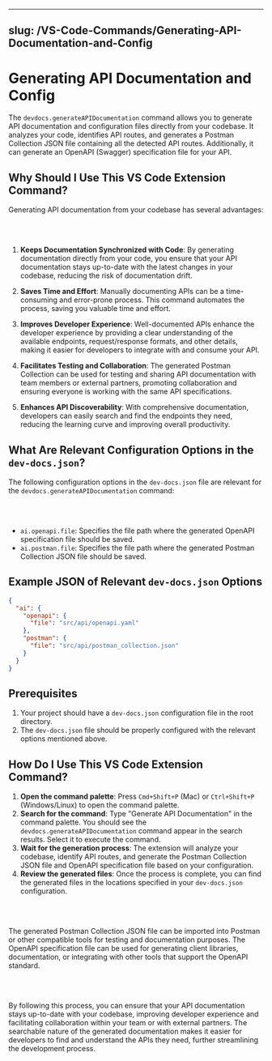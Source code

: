 

  ---
slug: /VS-Code-Commands/Generating-API-Documentation-and-Config
---

# Generating API Documentation and Config

The `devdocs.generateAPIDocumentation` command allows you to generate API documentation and configuration files directly from your codebase. It analyzes your code, identifies API routes, and generates a Postman Collection JSON file containing all the detected API routes. Additionally, it can generate an OpenAPI (Swagger) specification file for your API.

## Why Should I Use This VS Code Extension Command?

Generating API documentation from your codebase has several advantages:

<br></br>

1. **Keeps Documentation Synchronized with Code**: By generating documentation directly from your code, you ensure that your API documentation stays up-to-date with the latest changes in your codebase, reducing the risk of documentation drift.

2. **Saves Time and Effort**: Manually documenting APIs can be a time-consuming and error-prone process. This command automates the process, saving you valuable time and effort.

3. **Improves Developer Experience**: Well-documented APIs enhance the developer experience by providing a clear understanding of the available endpoints, request/response formats, and other details, making it easier for developers to integrate with and consume your API.

4. **Facilitates Testing and Collaboration**: The generated Postman Collection can be used for testing and sharing API documentation with team members or external partners, promoting collaboration and ensuring everyone is working with the same API specifications.

5. **Enhances API Discoverability**: With comprehensive documentation, developers can easily search and find the endpoints they need, reducing the learning curve and improving overall productivity.

## What Are Relevant Configuration Options in the `dev-docs.json`?

The following configuration options in the `dev-docs.json` file are relevant for the `devdocs.generateAPIDocumentation` command:

<br></br>

- `ai.openapi.file`: Specifies the file path where the generated OpenAPI specification file should be saved.
- `ai.postman.file`: Specifies the file path where the generated Postman Collection JSON file should be saved.

## Example JSON of Relevant `dev-docs.json` Options

```json
{
  "ai": {
    "openapi": {
      "file": "src/api/openapi.yaml"
    },
    "postman": {
      "file": "src/api/postman_collection.json"
    }
  }
}
```

## Prerequisites

1. Your project should have a `dev-docs.json` configuration file in the root directory.
2. The `dev-docs.json` file should be properly configured with the relevant options mentioned above.

## How Do I Use This VS Code Extension Command?

1. **Open the command palette**: Press `Cmd+Shift+P` (Mac) or `Ctrl+Shift+P` (Windows/Linux) to open the command palette.
2. **Search for the command**: Type "Generate API Documentation" in the command palette. You should see the `devdocs.generateAPIDocumentation` command appear in the search results. Select it to execute the command.
3. **Wait for the generation process**: The extension will analyze your codebase, identify API routes, and generate the Postman Collection JSON file and OpenAPI specification file based on your configuration.
4. **Review the generated files**: Once the process is complete, you can find the generated files in the locations specified in your `dev-docs.json` configuration.

<br></br>

The generated Postman Collection JSON file can be imported into Postman or other compatible tools for testing and documentation purposes. The OpenAPI specification file can be used for generating client libraries, documentation, or integrating with other tools that support the OpenAPI standard.

<br></br>

By following this process, you can ensure that your API documentation stays up-to-date with your codebase, improving developer experience and facilitating collaboration within your team or with external partners. The searchable nature of the generated documentation makes it easier for developers to find and understand the APIs they need, further streamlining the development process.

  